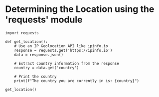 # Determining the Location using the 'requests' module

```
import requests

def get_location():
    # Use an IP Geolocation API like ipinfo.io
    response = requests.get('https://ipinfo.io')
    data = response.json()
    
    # Extract country information from the response
    country = data.get('country')
    
    # Print the country
    print(f"The country you are currently in is: {country}")

get_location()
```
